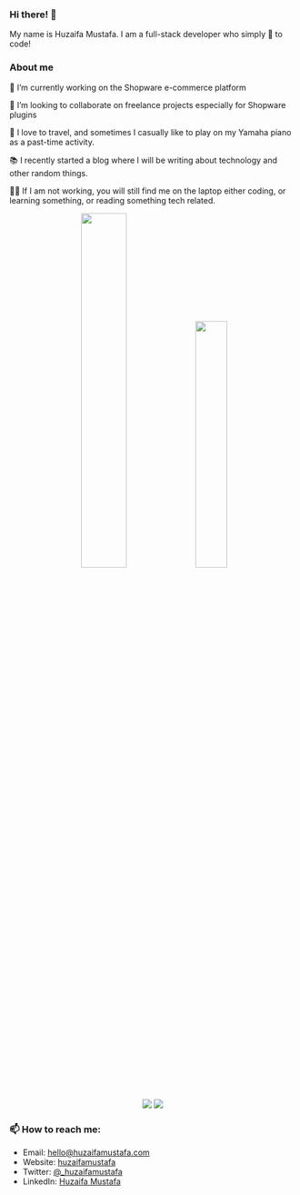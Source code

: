 ### Hi there! 👋

My name is Huzaifa Mustafa. I am a full-stack developer who simply :blue_heart: to code!

### About me 

🔭 I’m currently working on the Shopware e-commerce platform

:briefcase: I’m looking to collaborate on freelance projects especially for Shopware plugins

:musical_keyboard: I love to travel, and sometimes I casually like to play on my Yamaha piano as a past-time activity. 

:books: I recently started a blog where I will be writing about technology and other random things.

:man_technologist: If I am not working, you will still find me on the laptop either coding, or learning something, or reading something tech related. 

<div align="center">
  <img width="40%" src="https://github-readme-stats.vercel.app/api?username=zaifastafa&show_icons=true&count_private=true"> 
  <img width="33.33%" src="https://github-readme-stats.vercel.app/api/top-langs/?username=zaifastafa&layout=compact&count_private=true">
</div>
<div align="center">
  <img src="https://github-readme-streak-stats.herokuapp.com/?user=zaifastafa&count_private=true">
  <img src="https://activity-graph.herokuapp.com/graph?username=zaifastafa&bg_color=FFFFFF&color=000000&line=ffde29&point=000000&count_private=true">
</div>

### 📫 How to reach me:

- Email: hello@huzaifamustafa.com
- Website: [huzaifamustafa](https://huzaifamustafa.com)
- Twitter: [@_huzaifamustafa](https://twitter.com/_huzaifamustafa)
- LinkedIn: [Huzaifa Mustafa](https://www.linkedin.com/in/zaifastafa/)

